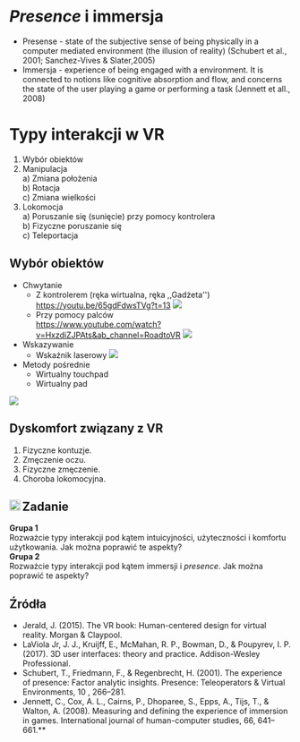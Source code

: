# *Presence* i immersja

* Presense - state of the subjective sense of being physically in a computer mediated environment (the illusion of reality) (Schubert et al., 2001; Sanchez-Vives & Slater,2005)
* Immersja - experience of being engaged with a environment. It is connected to notions like cognitive absorption and flow, and concerns the state of the user playing a game or performing a task (Jennett et all., 2008)


# Typy interakcji w VR 

1. Wybór obiektów <br>
2. Manipulacja <br>
	a) Zmiana położenia <br>
	b) Rotacja <br>
	c) Zmiana wielkości <br>
3. Lokomocja <br>
	a) Poruszanie się (sunięcie) przy pomocy kontrolera <br>
	b) Fizyczne poruszanie się <br>
	c) Teleportacja <br>

## Wybór obiektów 
* Chwytanie
	* Z kontrolerem (ręka wirtualna, ręka ,,Gadżeta'') <br>
	https://youtu.be/65gdFdwsTVg?t=13
	![](https://helios-i.mashable.com/imagery/articles/00SyLheLU99MEFeecfJODw0/hero-image.fill.size_1200x675.v1611612984.png)
	* Przy pomocy palców <br>
	https://www.youtube.com/watch?v=HxzdiZJPAts&ab_channel=RoadtoVR
	![](https://media.springernature.com/full/springer-static/image/art%3A10.1038%2Fs41598-019-45422-6/MediaObjects/41598_2019_45422_Fig1_HTML.png)
* Wskazywanie 
	* Wskaźnik laserowy
	![](https://docs.unrealengine.com/4.27/Images/BuildingWorlds/VRMode/Controls/selectionmode.jpg)
* Metody pośrednie
	* Wirtualny touchpad
	* Wirtualny pad


![](../images/fernandesfeiner2016.png)


## Dyskomfort związany z VR

1. Fizyczne kontuzje. 
2. Zmęczenie oczu. 
3. Fizyczne zmęczenie. 
4. Choroba lokomocyjna. 

## Zadanie <img src="../images/pencil.png" width="20" align="left">

**Grupa 1** <br>
Rozważcie typy interakcji pod kątem intuicyjności, użyteczności i komfortu użytkowania. Jak można poprawić te aspekty? <br>
**Grupa 2** <br>
Rozważcie typy interakcji pod kątem immersji i *presence*. Jak można poprawić te aspekty? 



## Źródła
* Jerald, J. (2015). The VR book: Human-centered design for virtual reality. Morgan & Claypool.
* LaViola Jr, J. J., Kruijff, E., McMahan, R. P., Bowman, D., & Poupyrev, I. P. (2017). 3D user interfaces: theory and practice. Addison-Wesley Professional.
* Schubert, T., Friedmann, F., & Regenbrecht, H. (2001). The experience of presence: Factor analytic insights. Presence: Teleoperators & Virtual Environments, 10 , 266–281.
* Jennett, C., Cox, A. L., Cairns, P., Dhoparee, S., Epps, A., Tijs, T., & Walton, A. (2008). Measuring and defining the experience of immersion in games. International journal of human-computer studies, 66, 641–661.**
